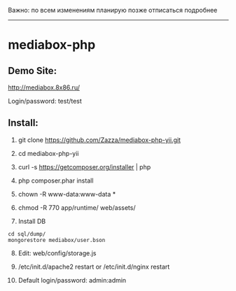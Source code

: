 Важно: по всем изменениям планирую позже отписаться подробнее

---

mediabox-php
============
## Demo Site:
http://mediabox.8x86.ru/

Login/password: test/test

## Install:

1) git clone https://github.com/Zazza/mediabox-php-yii.git

2) cd mediabox-php-yii

3) curl -s https://getcomposer.org/installer | php

4) php composer.phar install

5) chown -R www-data:www-data *

6) chmod -R 770 app/runtime/ web/assets/

7) Install DB
```
cd sql/dump/
mongorestore mediabox/user.bson
```
8) Edit: web/config/storage.js

9) /etc/init.d/apache2 restart or /etc/init.d/nginx restart

10) Default login/password: admin:admin

